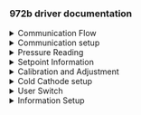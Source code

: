 ### 972b driver documentation

<details>
<summary>Communication Flow</summary>

### Basic Communication setup

### Constructing a sensor object
The `PressureTransducer` class is initialized with a constructor that sets up the device for communication.

`PressureTransducer::PressureTransducer(String addr, Stream& serial);`

Parameters:
 - `addr`: A String representing the device address. If an empty string is provided, a default address is used.
 - `serial`: A reference to a Stream object which represents the serial port used for communication with the transducer. 
The constructor initializes the device with the given address (or defaults to `253` one if not specified) and sets up the specified serial port for communication.

#### Usage
```c
#include <972b.h>

PressureTransducer sensor; // Instantiate 972b sensor object with default address "253"

void setup() {
    Serial.begin(9600);   // initialize PC COM interface
    Serial2.begin(9600);  // initialize UART-RS486 transceiver interface

    String response;
    
    sensor.sendCommand("MD?"); // Query device model number
    response = sensor.readResponse();
    Serial.println("Model Number: " + response);
}

void loop() {
}
```
### Sending Commands
A wrapper function around `Serial.print()` can be used to send serial queries or commands to the 972b, assuming it’s connected through a UART-RS485 adapter and sent to the correct serial interface.

`void PressureTransducer::sendCommand(String command, String parameter);`

This function takes two parameters:
1. `command`: A String representing the command to send to the 972b
2. `parameter`: This is an optional parameter that defaults to an empty String. This is used only for commands and not for queries.

Notes:
 - The default serial port is `Serial2` (pins 18 & 19 on the Arduino Mega). This can be configured to any output stream.
 - `sendCommand` auto inserts the attention character “@” and ends with the termination characters “;FF” (datasheet, pg 13), requiring only the unique command to be passed.
 - The command string is limited to ASCII characters but is case-insensitive

Example usage [link](https://github.com/mslaffin/972b/blob/main/examples/querying/972b_model_number_query/972b_model_number_query.ino):


### Receiving a Response
If the sensor successfully acknowledges the command and responds through the transeiver, `Serial.read()` can be used to read input serial data on `Serial2`. The function waits for a response for a specified timeout duration and processes the response to determine its validity and type.

`String PressureTransducer::readResponse();`

This function takes no parameters and returns: 
1. `String`: The response received by the pressure transducer. This could be a successful response (starting with ‘ACK’), an error response (starting with ‘NAK’), or a string indicating no valid response was received.

Notes: 
 - The timeout duration is arbitrary, and may need to be adjusted 

</details>

<details>
<summary>Communication setup</summary>
### Communication setup
</details>

<details>
<summary>Pressure Reading</summary>
</details>

<details>
<summary>Setpoint Information</summary>
</details>

<details>
<summary>Calibration and Adjustment</summary>
</details>

<details>
<summary>Cold Cathode setup</summary>
</details>

<details>
<summary>User Switch</summary>
</details>

<details>
<summary>Information Setup</summary>
</details>
